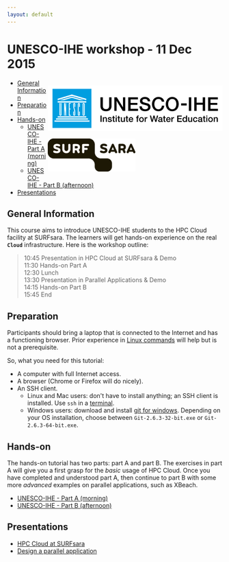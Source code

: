 ```yaml
---
layout: default
---
```


# UNESCO-IHE workshop - 11 Dec 2015

<div style="float:right;" markdown="1">

<div>

![XBeach logo](images/Unesco-Ihe-logo.png)

</div>

<div>

![SURFsara logo](images/SURFsara_logo.png)

</div>

</div>

* [General Information](#general) <br>
* [Preparation](#preparation) <br>
* [Hands-on](#hands-on) <br>
  * [UNESCO-IHE - Part A (morning)](wshop-uihe-part-A-2015-Dec-11)
  * [UNESCO-IHE - Part B (afternoon)](wshop-uihe-part-B-2015-Dec-11)
* [Presentations](#presentations) <br>

## <a name="general"></a>General Information 

This course aims to introduce UNESCO-IHE students to the HPC Cloud facility at SURFsara. The learners will get hands-on experience on the real **`Cloud`** infrastructure. Here is the workshop outline:

>
>10:45 Presentation in HPC Cloud at SURFsara & Demo  
11:30 Hands-on Part A  
12:30 Lunch   
13:30 Presentation in Parallel Applications  & Demo  
14:15 Hands-on Part B   
15:45 End  

## <a name="preparation"></a>Preparation

Participants should bring a laptop that is connected to the Internet and has a functioning browser. Prior experience in [Linux commands](http://cli.learncodethehardway.org/book/) will help but is not a prerequisite. 

So, what you need for this tutorial:

* A computer with full Internet access.
* A browser (Chrome or Firefox will do nicely).
* An SSH client.
  * Linux and Mac users: don't have to install anything; an SSH client is installed. Use `ssh` in a [terminal](http://askubuntu.com/questions/38162/what-is-a-terminal-and-how-do-i-open-and-use-it).
  * Windows users: download and install [git for windows](https://git-for-windows.github.io/). Depending on your OS installation, choose between `Git-2.6.3-32-bit.exe` or `Git-2.6.3-64-bit.exe`.


## <a name="hands-on"></a> Hands-on
The hands-on tutorial has two parts: part A and part B. The exercises in part A will give you a first grasp for the _basic_ usage of HPC Cloud. Once you have completed and understood part A, then continue to part B with some more _advanced_ examples on parallel applications, such as XBeach. 

  * [UNESCO-IHE - Part A (morning)](wshop-uihe-part-A-2015-Dec-11)
  * [UNESCO-IHE - Part B (afternoon)](wshop-uihe-part-B-2015-Dec-11)


## <a name="presentations"></a> Presentations

* [HPC Cloud at SURFsara](assets/2015.12.11%20-%20UNESCO-IHE%20-%20Tutorial%20intro.pdf)
* [Design a parallel application](assets/<todo>.pdf)

